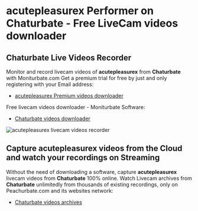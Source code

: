 # acutepleasurex Performer on Chaturbate - Free LiveCam videos downloader

## Chaturbate Live Videos Recorder

Monitor and record livecam videos of **acutepleasurex** from **Chaturbate** with Moniturbate.com
Get a premium trial for free by just and only registering with your Email address:
* [acutepleasurex Premium videos downloader](https://moniturbate.com/request-demo-licence-key.html)

Free livecam videos downloader - Moniturbate Software:
* [Chaturbate videos downloader](https://moniturbate.com/moniturbate-download-software.html)

![acutepleasurex livecam videos recorder](https://peachurnet.com/templates/moniturbate-software.png)


## Capture acutepleasurex videos from the Cloud and watch your recordings on Streaming

Without the need of downloading a software, capture **acutepleasurex** livecam videos from **Chaturbate** 100% online.
Watch Livecam archives from **Chaturbate** unlimitedly from thousands of existing recordings, only on Peachurbate.com and its websites network:
* [Chaturbate videos archives](https://peachurnet.com/)